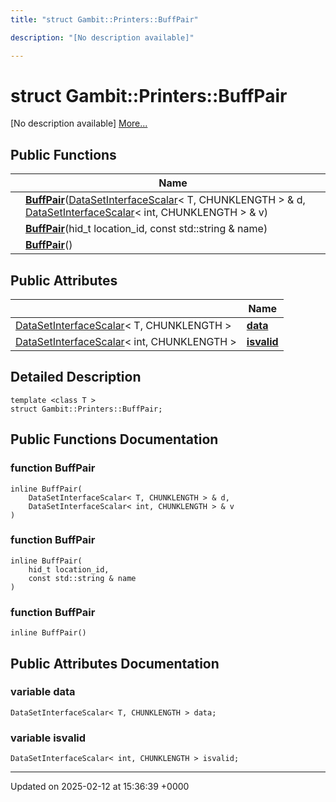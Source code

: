 ```yaml
---
title: "struct Gambit::Printers::BuffPair"

description: "[No description available]"

---
```


# struct Gambit::Printers::BuffPair



[No description available] [More...](#detailed-description)

## Public Functions

|                | Name           |
| -------------- | -------------- |
| | **[BuffPair](/documentation/code/classes/structgambit_1_1printers_1_1buffpair/#function-buffpair)**([DataSetInterfaceScalar](/documentation/code/classes/classgambit_1_1printers_1_1datasetinterfacescalar/)< T, CHUNKLENGTH > & d, [DataSetInterfaceScalar](/documentation/code/classes/classgambit_1_1printers_1_1datasetinterfacescalar/)< int, CHUNKLENGTH > & v) |
| | **[BuffPair](/documentation/code/classes/structgambit_1_1printers_1_1buffpair/#function-buffpair)**(hid_t location_id, const std::string & name) |
| | **[BuffPair](/documentation/code/classes/structgambit_1_1printers_1_1buffpair/#function-buffpair)**() |

## Public Attributes

|                | Name           |
| -------------- | -------------- |
| [DataSetInterfaceScalar](/documentation/code/classes/classgambit_1_1printers_1_1datasetinterfacescalar/)< T, CHUNKLENGTH > | **[data](/documentation/code/classes/structgambit_1_1printers_1_1buffpair/#variable-data)**  |
| [DataSetInterfaceScalar](/documentation/code/classes/classgambit_1_1printers_1_1datasetinterfacescalar/)< int, CHUNKLENGTH > | **[isvalid](/documentation/code/classes/structgambit_1_1printers_1_1buffpair/#variable-isvalid)**  |

## Detailed Description

```
template <class T >
struct Gambit::Printers::BuffPair;
```

## Public Functions Documentation

### function BuffPair

```
inline BuffPair(
    DataSetInterfaceScalar< T, CHUNKLENGTH > & d,
    DataSetInterfaceScalar< int, CHUNKLENGTH > & v
)
```


### function BuffPair

```
inline BuffPair(
    hid_t location_id,
    const std::string & name
)
```


### function BuffPair

```
inline BuffPair()
```


## Public Attributes Documentation

### variable data

```
DataSetInterfaceScalar< T, CHUNKLENGTH > data;
```


### variable isvalid

```
DataSetInterfaceScalar< int, CHUNKLENGTH > isvalid;
```


-------------------------------

Updated on 2025-02-12 at 15:36:39 +0000